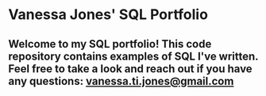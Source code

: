# Vanessa Jones' SQL Portfolio 

## Welcome to my SQL portfolio! This code repository contains examples of SQL I've written. Feel free to take a look and reach out if you have any questions:  vanessa.ti.jones@gmail.com

